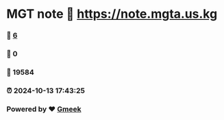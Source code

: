 # MGT note :link: https://note.mgta.us.kg 
### :page_facing_up: [6](https://note.mgta.us.kg/tag.html) 
### :speech_balloon: 0 
### :hibiscus: 19584 
### :alarm_clock: 2024-10-13 17:43:25 
### Powered by :heart: [Gmeek](https://github.com/Meekdai/Gmeek)
